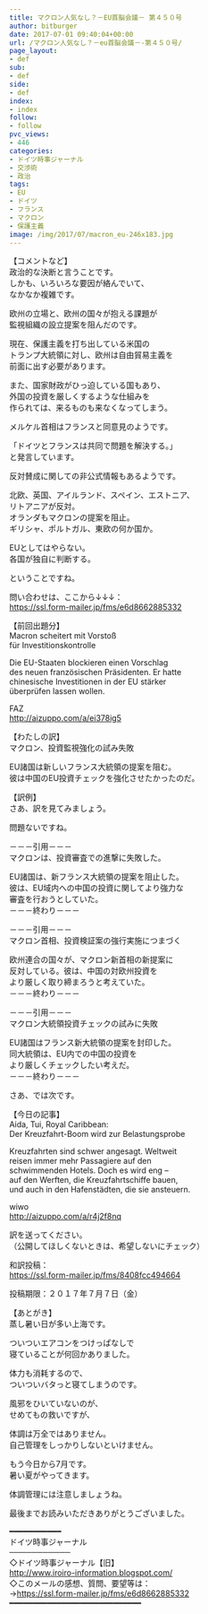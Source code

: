 ```yaml
---
title: マクロン人気なし？－EU首脳会議－ 第４５０号
author: bitburger
date: 2017-07-01 09:40:04+00:00
url: /マクロン人気なし？－eu首脳会議－-第４５０号/
page_layout:
- def
sub:
- def
side:
- def
index:
- index
follow:
- follow
pvc_views:
- 446
categories:
- ドイツ時事ジャーナル
- 交渉術
- 政治
tags:
- EU
- ドイツ
- フランス
- マクロン
- 保護主義
image: /img/2017/07/macron_eu-246x183.jpg
---
```

【コメントなど】  
政治的な決断と言うことです。  
しかも、いろいろな要因が絡んでいて、  
なかなか複雑です。

欧州の立場と、欧州の国々が抱える課題が  
監視組織の設立提案を阻んだのです。

現在、保護主義を打ち出している米国の  
トランプ大統領に対し、欧州は自由貿易主義を  
前面に出す必要があります。

また、国家財政がひっ迫している国もあり、  
外国の投資を厳しくするような仕組みを  
作られては、来るものも来なくなってしまう。

メルケル首相はフランスと同意見のようです。

「ドイツとフランスは共同で問題を解決する。」  
と発言しています。

反対賛成に関しての非公式情報もあるようです。

北欧、英国、アイルランド、スペイン、エストニア、  
リトアニアが反対。  
オランダもマクロンの提案を阻止。  
ギリシャ、ポルトガル、東欧の何か国か。

EUとしてはやらない。  
各国が独自に判断する。

ということですね。

問い合わせは、ここから↓↓↓：  
<a rel="noopener" href="https://ssl.form-mailer.jp/fms/e6d8662885332" target="_blank">https://ssl.form-mailer.jp/fms/e6d8662885332</a>

【前回出題分】  
Macron scheitert mit Vorstoß  
für Investitionskontrolle

Die EU-Staaten blockieren einen Vorschlag  
des neuen französischen Präsidenten. Er hatte  
chinesische Investitionen in der EU stärker  
überprüfen lassen wollen.

FAZ  
<a rel="noopener" href="http://aizuppo.com/a/ei378ig5" target="_blank">http://aizuppo.com/a/ei378ig5</a>

【わたしの訳】  
マクロン、投資監視強化の試み失敗

EU諸国は新しいフランス大統領の提案を阻む。  
彼は中国のEU投資チェックを強化させたかったのだ。

【訳例】  
さあ、訳を見てみましょう。

問題ないですね。

－－－引用－－－  
マクロンは、投資審査での進撃に失敗した。

EU諸国は、新フランス大統領の提案を阻止した。  
彼は、EU域内への中国の投資に関してより強力な  
審査を行おうとしていた。  
－－－終わり－－－

－－－引用－－－  
マクロン首相、投資検証案の強行実施につまづく

欧州連合の国々が、マクロン新首相の新提案に  
反対している。彼は、中国の対欧州投資を  
より厳しく取り締まろうと考えていた。  
－－－終わり－－－

－－－引用－－－  
マクロン大統領投資チェックの試みに失敗

EU諸国はフランス新大統領の提案を封印した。  
同大統領は、EU内での中国の投資を  
より厳しくチェックしたい考えだ。  
－－－終わり－－－

さあ、では次です。

【今日の記事】  
Aida, Tui, Royal Caribbean:  
Der Kreuzfahrt-Boom wird zur Belastungsprobe

Kreuzfahrten sind schwer angesagt. Weltweit  
reisen immer mehr Passagiere auf den  
schwimmenden Hotels. Doch es wird eng &#8211;  
auf den Werften, die Kreuzfahrtschiffe bauen,  
und auch in den Hafenstädten, die sie ansteuern.

wiwo  
<a rel="noopener" href="http://aizuppo.com/a/r4j2f8nq" target="_blank" class="broken_link">http://aizuppo.com/a/r4j2f8nq</a>

訳を送ってください。  
（公開してほしくないときは、希望しないにチェック）

和訳投稿：  
 <a rel="noopener" href="https://ssl.form-mailer.jp/fms/8408fcc494664" target="_blank">https://ssl.form-mailer.jp/fms/8408fcc494664</a>

投稿期限：２０１７年７月７日（金）

【あとがき】  
蒸し暑い日が多い上海です。

ついついエアコンをつけっぱなしで  
寝ていることが何回かありました。

体力も消耗するので、  
ついついバタっと寝てしまうのです。

風邪をひいていないのが、  
せめてもの救いですが、

体調は万全ではありません。  
自己管理をしっかりしないといけません。

もう今日から7月です。  
暑い夏がやってきます。

体調管理には注意しましょうね。

最後までお読みいただきありがとうございました。

━━━━━━━━━━━  
ドイツ時事ジャーナル  
───────────  
◇ドイツ時事ジャーナル【旧】  
<a rel="noopener" href="http://www.iroiro-information.blogspot.com/" target="_blank">http://www.iroiro-information.blogspot.com/</a>  
◇このメールの感想、質問、要望等は：  
-><a rel="noopener" href="https://ssl.form-mailer.jp/fms/e6d8662885332" target="_blank">https://ssl.form-mailer.jp/fms/e6d8662885332</a>  
━━━━━━━━━━━━━━━━━━━━━━━━━━━━
